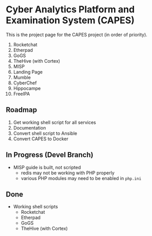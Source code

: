 # Cyber Analytics Platform and Examination System (CAPES)
This is the project page for the CAPES project (in order of priority).

1. Rocketchat
1. Etherpad
1. GoGS
1. TheHive (with Cortex)
1. MISP
1. Landing Page
1. Mumble
1. CyberChef
1. Hippocampe
1. FreeIPA

## Roadmap
1. Get working shell script for all services
1. Documentation
1. Convert shell script to Ansible
1. Convert CAPES to Docker

## In Progress (Devel Branch)
* MISP guide is built, not scripted
  - redis may not be working with PHP properly
  - various PHP modules may need to be enabled in `php.ini`

## Done
* Working shell scripts
  - Rocketchat
  - Etherpad
  - GoGS
  - TheHive (with Cortex)
